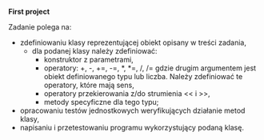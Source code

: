 **First project**

Zadanie polega na:
* zdefiniowaniu klasy reprezentującej obiekt opisany w treści zadania,
  * dla podanej klasy należy zdefiniować:
    * konstruktor z parametrami,
    * operatory: +, -, +=, -=, *, *=, /, /= gdzie drugim argumentem jest obiekt definiowanego typu lub liczba. Należy zdefiniować te operatory, które mają sens,
    * operatory przekierowania z/do strumienia << i >>,
    * metody specyficzne dla tego typu;
* opracowaniu testów jednostkowych weryfikujących działanie metod klasy,
* napisaniu i przetestowaniu programu wykorzystujący podaną klasę.
